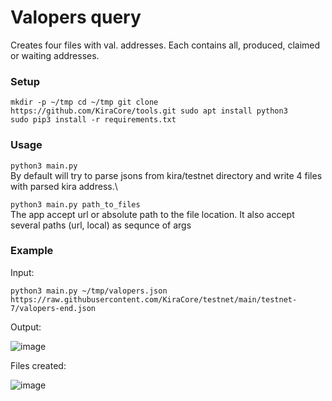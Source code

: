 # Valopers query
Creates four files with val. addresses. Each contains all, produced, claimed or waiting addresses.

### Setup

`
mkdir -p ~/tmp
cd ~/tmp
git clone https://github.com/KiraCore/tools.git
sudo apt install python3
`\
`
sudo pip3 install -r requirements.txt
`

### Usage

`
python3 main.py
`\
By default will try to parse jsons from kira/testnet directory and write 4 files with parsed kira address.\

`
python3 main.py path_to_files
`\
The app accept url or absolute path to the file location.
It also accept several paths (url, local) as sequnce of args
### Example
Input:

`python3 main.py ~/tmp/valopers.json https://raw.githubusercontent.com/KiraCore/testnet/main/testnet-7/valopers-end.json`

Output:

![image](https://user-images.githubusercontent.com/70693118/146642039-56f1f3c7-0df0-4ae4-a37e-bc145362170a.png)

Files created:

![image](https://user-images.githubusercontent.com/70693118/146642110-44f49084-eadd-43e8-9b79-bcffdc821338.png)

